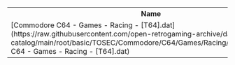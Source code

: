 <table>
<tr><th>Name</th><th>Size</th></tr>
<tr><td>
[Commodore C64 - Games - Racing - [T64].dat](https://raw.githubusercontent.com/open-retrogaming-archive/dat-catalog/main/root/basic/TOSEC/Commodore/C64/Games/Racing/[T64]/Commodore C64 - Games - Racing - [T64].dat)
</td><td>500197</td></tr>
</table>
